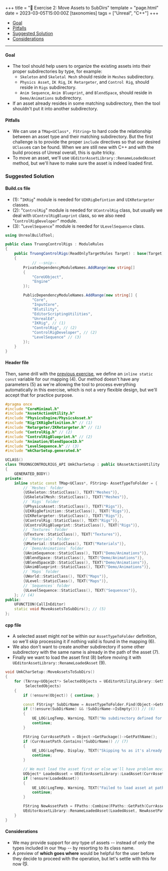 +++
title = "🔖 Exercise 2: Move Assets to SubDirs"
template = "page.html"
date = 2023-03-05T15:00:00Z
[taxonomies]
tags = ["Unreal", "C++"]
+++

- [Goal](#goal)
- [Pitfalls](#Pitfalls)
- [Suggested Solution](#suggested-solution)
- [Considerations](#considerations)

<hr>

#### Goal

- The tool should help users to organize the existing assets into their proper subdirectories by type, for example:
  - `Skeleton` and `Skeletal Mesh` should reside in `Meshes` subdirectory.
  - `Physics Asset`, `IK Rig`, `IK Retargeter`, and `Control Rig`, should reside in `Rigs` subdirectory.
  - `Anim Sequence`, `Anim Blueprint`, and `BlendSpace`, should reside in `Demo/Animations` subdirectory.
- If an asset already resides in some matching subdirectory, then the tool shouldn't put it into another subdirectory.

#### Pitfalls

- We can use a `TMap<UClass*, FString>` to hard code the relationship between an asset type and their matching subdirectory. But the first challenge is to provide the proper `include` directives so that our desired `UClass`es can be found. When we are still new with C++ and with the build process of Unreal overall, this is quite tricky.
- To move an asset, we'll use `UEditorAssetLibrary::RenameLoadedAsset` method, but we'll have to make sure the asset is indeed loaded first.

### Suggested Solution

#### Build.cs file

- (1): "`IKRig`" module is needed for `UIKRigDefintion` and `UIKRetargeter` classes.
- (2): "`ControlRig`" module is needed for `UControlRig` class, but usually we deal with `UControlRigBlueprint` class, so we also need "`ControlRigDeveloper`" module.
- (3): "`LevelSequence`" module is needed for `ULevelSequence` class.

```cs
using UnrealBuildTool;

public class TruongControlRigs : ModuleRules
{
	public TruongControlRigs(ReadOnlyTargetRules Target) : base(Target)
	{
            // --snip--
		PrivateDependencyModuleNames.AddRange(new string[]
		{
			"CoreUObject",
			"Engine"
		});

		PublicDependencyModuleNames.AddRange(new string[] {
			"Core",
			"InputCore",
			"Blutility",
			"EditorScriptingUtilities",
			"UnrealEd",
			"IKRig", // (1)
			"ControlRig", // (2)
			"ControlRigDeveloper", // (2)
			"LevelSequence" // (3)
		});
	}
}
```

#### Header file

Then, same drill with the [previous exercise](/ue_cpp/exercise-1/), we define an `inline static const` variable for our mapping (4). Our method doesn't have any parameters (5) as we're allowing the tool to process everything automatically in this exercise, which is not a very flexible design, but we'll accept that for practice purpose.

```cpp
#pragma once
#include "CoreMinimal.h"
#include "AssetActionUtility.h"
#include "PhysicsEngine/PhysicsAsset.h"
#include "Rig/IKRigDefinition.h" // (1)
#include "Retargeter/IKRetargeter.h" // (1)
#include "ControlRig.h" // (2)
#include "ControlRigBlueprint.h" // (2)
#include "Animation/BlendSpace1D.h"
#include "LevelSequence.h" // (3)
#include "mkCharSetup.generated.h"

UCLASS()
class TRUONGCONTROLRIGS_API UmkCharSetup : public UAssetActionUtility
{
	GENERATED_BODY()
private:
	inline static const TMap<UClass*, FString> AssetTypeToFolder = {
		// `Meshes` folder
		{USkeleton::StaticClass(), TEXT("Meshes")},
		{USkeletalMesh::StaticClass(), TEXT("Meshes")},
		// `Rigs` folder
		{UPhysicsAsset::StaticClass(), TEXT("Rigs")},
		{UIKRigDefinition::StaticClass(), TEXT("Rigs")},
		{UIKRetargeter::StaticClass(), TEXT("Rigs")},
		{UControlRig::StaticClass(), TEXT("Rigs")},
		{UControlRigBlueprint::StaticClass(), TEXT("Rigs")},
		// `Textures` folder
		{UTexture::StaticClass(), TEXT("Textures")},
		// `Materials` folder
		{UMaterial::StaticClass(), TEXT("Materials")},
		// `Demo/Animations` folder
		{UAnimSequence::StaticClass(), TEXT("Demo/Animations")},
		{UBlendSpace::StaticClass(), TEXT("Demo/Animations")},
		{UBlendSpace1D::StaticClass(), TEXT("Demo/Animations")},
		{UAnimBlueprint::StaticClass(), TEXT("Demo/Animations")},
		// `Maps` folder
		{UWorld::StaticClass(), TEXT("Maps")},
		{ULevel::StaticClass(), TEXT("Maps")},
		// `Sequences` folder
		{ULevelSequence::StaticClass(), TEXT("Sequences")},
	}; // (4)
public:
    UFUNCTION(CallInEditor)
	static void MoveAssetsToSubDirs(); // (5)
};
```

#### cpp file

- A selected asset might _not_ be within our `AssetTypeToFolder` definition, so we'll skip processing it if nothing valid is found in the mapping (6).
- We also don't want to create another subdirectory if some other subdirectory with the same name is already in the path of the asset (7).
- Finally we want to load the asset first (8) before moving it with `UEditorAssetLibrary::RenameLoadedAsset` (9).

```cpp
void UmkCharSetup::MoveAssetsToSubDirs()
{
	for (TArray<UObject*> SelectedObjects = UEditorUtilityLibrary::GetSelectedAssets(); const UObject* Object :
	     SelectedObjects)
	{
		if (!ensure(Object)) { continue; }

		const FString* SubDirName = AssetTypeToFolder.Find(Object->GetClass());
		if (!(ensure(SubDirName) && !SubDirName->IsEmpty())) // (6)
		{
			UE_LOG(LogTemp, Warning, TEXT("No subdirectory defined for class %s"), *Object->GetClass()->GetName());
			continue;
		}

		FString CurrAssetPath = Object->GetPackage()->GetPathName();
		if (CurrAssetPath.Contains(*SubDirName)) // (7)
		{
			UE_LOG(LogTemp, Display, TEXT("Skipping %s as it's already in a correct subdirectory"), *CurrAssetPath);
			continue;
		}

		// We must load the asset first or else we'll have problem moving it.
		UObject* LoadedAsset = UEditorAssetLibrary::LoadAsset(CurrAssetPath); // (8)
		if (!ensure(LoadedAsset))
		{
			UE_LOG(LogTemp, Warning, TEXT("Failed to load asset at path: %s"), *CurrAssetPath);
			continue;
		}

		FString NewAssetPath = FPaths::Combine(FPaths::GetPath(CurrAssetPath), *SubDirName, *Object->GetName());
		UEditorAssetLibrary::RenameLoadedAsset(LoadedAsset, NewAssetPath); // (9)
	}
}
```

#### Considerations

- We may provide support for _any_ type of assets -- instead of only the types included in our `TMap` -- by resorting to its class name.
- A preview of **which goes where** would be helpful for the user before they decide to proceed with the operation, but let's settle with this for now 😼.
